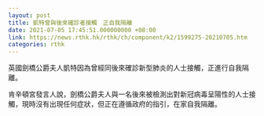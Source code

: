 ```yaml
---
layout: post
title: 凱特曾與後來確診者接觸　正自我隔離
date: 2021-07-05 17:45:51.000000000 +08:00
link: https://news.rthk.hk/rthk/ch/component/k2/1599275-20210705.htm
categories: rthk
---
```


英國劍橋公爵夫人凱特因為曾經同後來確診新型肺炎的人士接觸，正進行自我隔離。

肯辛頓宮發言人說，劍橋公爵夫人與一名後來被檢測出對新冠病毒呈陽性的人士接觸，現時沒有出現任何症狀，但正在遵循政府的指引，在家自我隔離。
